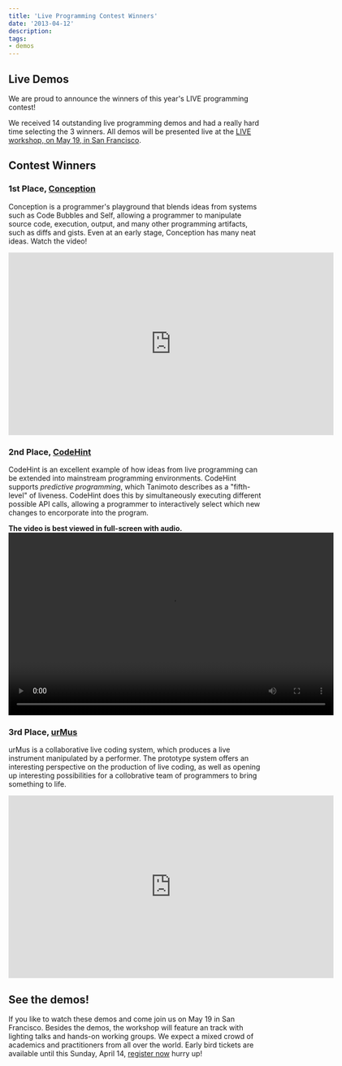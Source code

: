 ```yaml
---
title: 'Live Programming Contest Winners'
date: '2013-04-12'
description:
tags: 
- demos
---
```


## Live Demos

We are proud to announce the winners of this year's LIVE programming contest!

We received 14 outstanding live programming demos and had a really hard time selecting the 3 winners. All demos will be presented live at the [LIVE workshop, on May 19, in San Francisco](http://http://liveprogramming.github.com/2013).

## Contest Winners

### 1st Place, [Conception](https://github.com/shurcooL/Conception#conception)

Conception is a programmer's playground that blends ideas from systems such as Code Bubbles and Self, allowing a programmer to manipulate source code, execution, output,
and many other programming artifacts, such as diffs and gists.  Even at an early stage, Conception has many neat ideas.  Watch the video!

<iframe width="640" height="360" src="http://www.youtube.com/embed/DNJ7HqlV55k?feature=player_embedded" frameborder="0" allowfullscreen></iframe>

### 2nd Place, [CodeHint](http://www.cs.berkeley.edu/~joel/codehint/)

CodeHint is an excellent example of how ideas from live programming can be extended into mainstream programming environments.
CodeHint supports *predictive programming*, which Tanimoto describes as a "fifth-level" of liveness.
CodeHint does this by simultaneously executing different possible API calls, allowing a programmer to interactively select which new changes to encorporate into the program.

**The video is best viewed in full-screen with audio.**
<video width="640" height="360" src="http://www.cs.berkeley.edu/~joel/codehint/demo.webm" controls>
    Please use Firefox or Chrome to view this video.
</video>


### 3rd Place, [urMus](http://echobin.wordpress.com/2013/04/04/improvisation-on-a-live-coded-mobile-musical-instrument-using-urmus/)

urMus is a collaborative live coding system, which produces a live instrument manipulated by a performer.  The prototype system offers an interesting perspective on 
the production of live coding, as well as opening up interesting possibilities for a collobrative team of programmers to bring something to life.

<iframe width="640" height="360" src="http://www.youtube.com/embed/B9VYA_6spoI?feature=player_detailpage" frameborder="0" allowfullscreen></iframe>


## See the demos!

If you like to watch these demos and come join us on May 19 in San Francisco. Besides the demos, the workshop will feature an track with lighting talks and hands-on working groups. We expect a mixed crowd of academics and practitioners from all over the world. Early bird tickets are available until this Sunday, April 14, [register now](http://http://liveprogramming.github.com/2013/register.html) hurry up!


